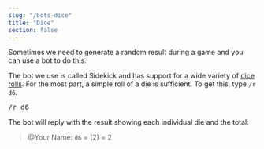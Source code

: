 ```yaml
---
slug: "/bots-dice"
title: "Dice"
section: false
---
```


Sometimes we need to generate a random result during a game and you can use a
bot to do this.

The bot we use is called Sidekick and has support for a wide variety of [dice
rolls](https://github.com/ArtemGr/Sidekick#using-it). For the most part, a
simple roll of a die is sufficient. To get this, type `/r d6`.

<kbd>/</kbd><kbd>r</kbd><kbd class="space">&nbsp;</kbd><kbd>d</kbd><kbd>6</kbd>

The bot will reply with the result showing each individual die and the total:

> @Your Name: `d6` = (2) = 2
